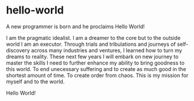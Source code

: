 # hello-world
A new programmer is born and he proclaims Hello World!

I am the pragmatic idealist. I am a dreamer to the core but to the outside world I am an executor. Through trials and tribulations and journeys of self-discovery across many industries and ventures, I learned how to turn my dreams to reality. These next few years I will embark on new journey to master the skills I need to further enhance my ability to bring goodness to this world. To end unecessary suffering and to create as much good in the shortest amount of time. To create order from chaos. This is my mission for myself and to the world.

Hello World!
